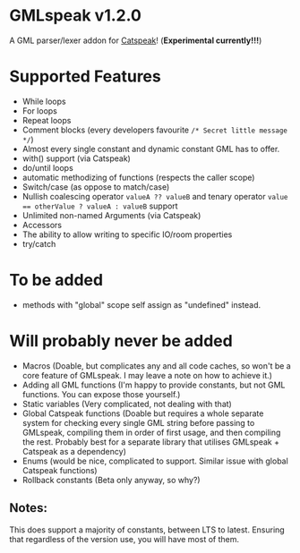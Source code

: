 # GMLspeak v1.2.0
 A GML parser/lexer addon for [Catspeak](https://github.com/katsaii/catspeak-lang)! (**Experimental currently!!!**)

# Supported Features
- While loops
- For loops
- Repeat loops
- Comment blocks (every developers favourite `/* Secret little message */`)
- Almost every single constant and dynamic constant GML has to offer.
- with() support (via Catspeak)
- do/until loops
- automatic methodizing of functions (respects the caller scope)
- Switch/case (as oppose to match/case)
- Nullish coalescing operator `valueA ?? valueB` and tenary operator `value == otherValue ? valueA : valueB` support
- Unlimited non-named Arguments (via Catspeak)
- Accessors
- The ability to allow writing to specific IO/room properties
- try/catch

# To be added
- methods with "global" scope self assign as "undefined" instead.
  
# Will probably never be added
- Macros (Doable, but complicates any and all code caches, so won't be a core feature of GMLspeak. I may leave a note on how to achieve it.)
- Adding all GML functions (I'm happy to provide constants, but not GML functions. You can expose those yourself.)
- Static variables (Very complicated, not dealing with that)
- Global Catspeak functions (Doable but requires a whole separate system for checking every single GML string before passing to GMLspeak, compiling them in order of first usage, and then compiling the rest. Probably best for a separate library that utilises GMLspeak + Catspeak as a dependency)
- Enums (would be nice, complicated to support. Similar issue with global Catspeak functions)
- Rollback constants (Beta only anyway, so why?)

## Notes:
This does support a majority of constants, between LTS to latest. Ensuring that regardless of the version use, you will have most of them.
